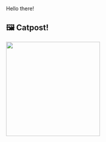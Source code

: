 Hello there!



## 🖼️ Catpost!

<sub>
    <img src="https://cdn2.thecatapi.com/images/apf.jpg" height="256">
</sub>

